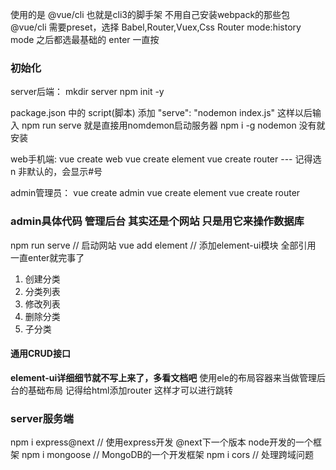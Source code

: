 使用的是 @vue/cli  也就是cli3的脚手架 不用自己安装webpack的那些包
@vue/cli 需要preset，选择 Babel,Router,Vuex,Css
Router mode:history mode 
之后都选最基础的 enter 一直按


### 初始化
server后端：
mkdir server
npm init -y  

package.json 中的 script(脚本) 添加     "serve": "nodemon index.js"   这样以后输入 npm run serve 就是直接用nomdemon启动服务器 npm i -g nodemon 没有就安装

web手机端:
vue create web
vue create element 
vue create router   --- 记得选 n 非默认的，会显示#号

admin管理员：
vue create admin
vue create element
vue create router

### admin具体代码  管理后台 其实还是个网站 只是用它来操作数据库
npm run serve // 启动网站
vue add element // 添加element-ui模块 全部引用 一直enter就完事了


1. 创建分类
2. 分类列表
3. 修改列表
4. 删除分类
5. 子分类

#### 通用CRUD接口


**element-ui详细细节就不写上来了，多看文档吧**
使用ele的布局容器来当做管理后台的基础布局 记得给html添加router 这样才可以进行跳转



### server服务端
npm i express@next  // 使用express开发 @next下一个版本 node开发的一个框架
npm i mongoose // MongoDB的一个开发框架
npm i cors // 处理跨域问题